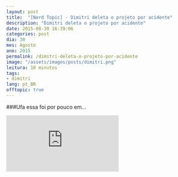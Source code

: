 ```yaml
---
layout: post
title:  "[Nerd Topic] - Dimitri deleta o projeto por acidente"
description: "Dimitri deleta o projeto por acidente"
date: 2015-08-30 16:39:06
categories: post 
dia: 30
mes: Agosto
ano: 2015
permalink: /dimitri-deleta-o-projeto-por-acidente
image: "/assets/images/posts/dimitri.png"
leitura: 10 minutos
tags:
- dimitri
lang: pt_BR
offtopic: true
---
```


###Ufa essa foi por pouco em...

<div class='embed-container-youtube'>
<iframe src="https://www.youtube.com/embed/698wzxubqTQ" frameborder="0" allowfullscreen></iframe>
</div>